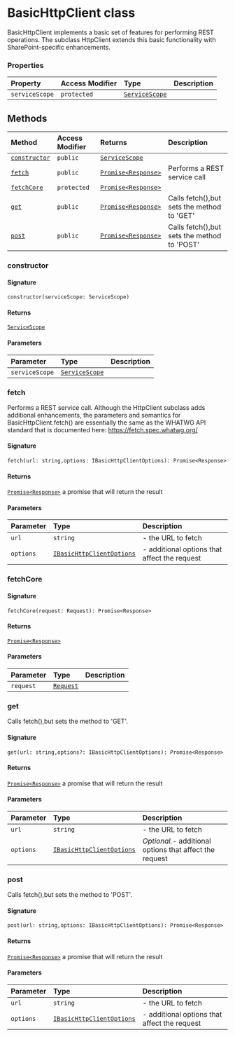 # BasicHttpClient class





BasicHttpClient implements a basic set of features for performing REST operations. 
The subclass HttpClient extends this basic functionality with SharePoint-specific 
enhancements.



### Properties

| Property	   | Access Modifier | Type	| Description|
|:-------------|:----|:-------|:-----------|
|`serviceScope`     | `protected` | [`ServiceScope`](servicescope.md) |  |




## Methods

| Method	   | Access Modifier | Returns	| Description|
|:-------------|:----|:-------|:-----------|
|[`constructor`](#constructor)     | `public` | [`ServiceScope`](servicescope.md) |  |
|[`fetch`](#fetch)     | `public` | [`Promise<Response>`](promise.md) | Performs a REST service call |
|[`fetchCore`](#fetchcore)     | `protected` | [`Promise<Response>`](promise.md) |  |
|[`get`](#get)     | `public` | [`Promise<Response>`](promise.md) | Calls fetch(),but sets the method to 'GET' |
|[`post`](#post)     | `public` | [`Promise<Response>`](promise.md) | Calls fetch(),but sets the method to 'POST' |




### constructor



#### Signature
`constructor(serviceScope: ServiceScope)`

#### Returns
[`ServiceScope`](servicescope.md)


#### Parameters


| Parameter	   | Type    | Description |
|:-------------|:---------------|:------------|
| `serviceScope`    | [`ServiceScope`](servicescope.md) |  |


### fetch

Performs a REST service call. Although the HttpClient subclass adds 
additional enhancements, the parameters and semantics for BasicHttpClient.fetch() 
are essentially the same as the WHATWG API standard that is documented here: 
https://fetch.spec.whatwg.org/

#### Signature
`fetch(url: string,options: IBasicHttpClientOptions): Promise<Response>`

#### Returns
[`Promise<Response>`](promise.md)
a promise that will return the result

#### Parameters


| Parameter	   | Type    | Description |
|:-------------|:---------------|:------------|
| `url`    | `string` | - the URL to fetch |
| `options`    | [`IBasicHttpClientOptions`](ibasichttpclientoptions.md) | - additional options that affect the request |


### fetchCore



#### Signature
`fetchCore(request: Request): Promise<Response>`

#### Returns
[`Promise<Response>`](promise.md)


#### Parameters


| Parameter	   | Type    | Description |
|:-------------|:---------------|:------------|
| `request`    | [`Request`](request.md) |  |


### get

Calls fetch(),but sets the method to 'GET'.

#### Signature
`get(url: string,options?: IBasicHttpClientOptions): Promise<Response>`

#### Returns
[`Promise<Response>`](promise.md)
a promise that will return the result

#### Parameters


| Parameter	   | Type    | Description |
|:-------------|:---------------|:------------|
| `url`    | `string` | - the URL to fetch |
| `options`    | [`IBasicHttpClientOptions`](ibasichttpclientoptions.md) | _Optional._- additional options that affect the request |


### post

Calls fetch(),but sets the method to 'POST'.

#### Signature
`post(url: string,options: IBasicHttpClientOptions): Promise<Response>`

#### Returns
[`Promise<Response>`](promise.md)
a promise that will return the result

#### Parameters


| Parameter	   | Type    | Description |
|:-------------|:---------------|:------------|
| `url`    | `string` | - the URL to fetch |
| `options`    | [`IBasicHttpClientOptions`](ibasichttpclientoptions.md) | - additional options that affect the request |

